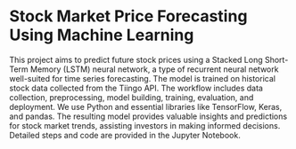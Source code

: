 # Stock Market Price Forecasting Using Machine Learning

This project aims to predict future stock prices using a Stacked Long Short-Term Memory (LSTM) neural network, a type of recurrent neural network well-suited for time series forecasting. 
The model is trained on historical stock data collected from the Tiingo API. The workflow includes data collection, preprocessing, model building, training, evaluation, and deployment. 
We use Python and essential libraries like TensorFlow, Keras, and pandas. The resulting model provides valuable insights and predictions for stock market trends, 
assisting investors in making informed decisions. Detailed steps and code are provided in the Jupyter Notebook.
